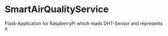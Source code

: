 # SmartAirQualityService
Flask-Application for RaspberryPi which reads DHT-Sensor and represents it
